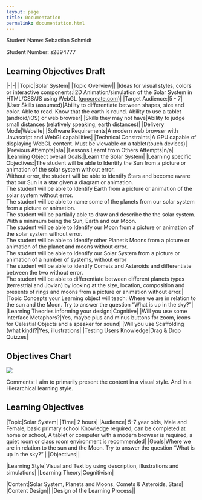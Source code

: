 ```yaml
---
layout: page
title: Documentation
permalink: documentation.html
---
```


Student Name: Sebastian Schmidt

Student Number: s2894777

## Learning Objectives Draft

|-|-|
|Topic|Solar System|
|Topic Overview||
|Ideas for visual styles, colors or interactive components:|2D Animation/simulation of the Solar System in HTML/CSS/JS using WebGL ([goocreate.com](http://goocreate.com))|
|Target Audience:|5 - 7|
|User Skills (assumed)|Ability to differentiate between shapes, size and color. Able to read. Know that the earth is round. Ability to use a tablet (android/iOS) or web browser|
|Skills they may not have|Ability to judge small distances (relatively speaking, earth distances)|
|Delivery Mode|Website|
|Software Requirements|A modern web browser with Javascript and WebGl capabilities|
|Technical Constraints|A GPU capable of displaying WebGL content. Must be viewable on a tablet(touch devices)|
|Previous Attempts|n/a|
|Lessons Learnt from Others Attempts|n/a|
|Learning Object overall Goals:|Learn the Solar System|
|Learning specific Objectives:|The student will be able to Identify the Sun from a picture or animation of the solar system without error.<br>Without error, the student will be able to identify Stars and become aware that our Sun is a star given a diagram or animation.<br>The student will be able to Identify Earth from a picture or animation of the solar system without error.<br>The student will be able to name some of the planets from our solar system from a picture or animation.<br>The student will be partially able to draw and describe the the solar system. With a minimum  being the Sun, Earth and our Moon.<br>The student will be able to Identify our Moon from a picture or animation of the solar system without error.<br>The student will be able to Identify other Planet’s Moons from a picture or animation of the planet and moons without error.<br>The student will be able to Identify our Solar System from a picture or animation of a number of systems, without error<br>The student will be able to identify Comets and Asteroids and differentiate between the two without error.<br>The student will be able to differentiate between different planets types (terrestrial and Jovian) by looking at the size, location, composition and presents of rings and moons from a picture or animation without error.|
|Topic Concepts your Learning object will teach:|Where we are in relation to the sun and the Moon. Try to answer the question “What is up in the sky?”|
|Learning Theories informing your design:|Cognitive|
|Will you use some Interface Metaphors?|Yes, maybe plus and minus buttons for zoom, icons for Celestial Objects and a speaker for sound|
|Will you use Scaffolding (what kind)?|Yes, illustrations|
|Testing Users Knowledge|Drag & Drop Quizzes|

## Objectives Chart
[![](img/objectives.png)](img/objectives.png)


Comments: I aim to primarily present the content in a visual style. And In a Hierarchical learning style.


## Learning Objectives

|Topic|Solar System|
|Time| 2 hours|
|Audience| 5-7 year olds, Male and Female, basic primary school Knowledge required, can be completed at home or school, A tablet or computer with a modern browser is required, a quiet room or class room environment is recommended|
|Goals|Where we are in relation to the sun and the Moon. Try to answer the question “What is up in the sky?” |
|Objectives||

|Learning Style|Visual and Text by using description, illustrations and simulations|
|Learning Theory|Cognitivism|

|Content|Solar System, Planets and Moons, Comets & Asteroids, Stars|
|Content Design||
|Design of the Learning Process||
